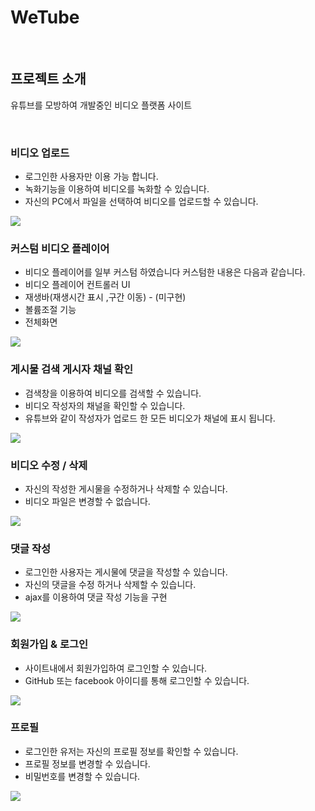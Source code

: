 # WeTube

<br>

## 프로젝트 소개

유튜브를 모방하여 개발중인 비디오 플랫폼 사이트

<br>

### 비디오 업로드 
+ 로그인한 사용자만 이용 가능 합니다.
+ 녹화기능을 이용하여 비디오를 녹화할 수 있습니다.
+ 자신의 PC에서 파일을 선택하여 비디오를 업로드할 수 있습니다.
<img src="https://github.com/dlrltjq1004/resume/blob/master/wetubeImage/videoUpload.gif">

<br>

### 커스텀 비디오 플레이어
+ 비디오 플레이어를 일부 커스텀 하였습니다 커스텀한 내용은 다음과 같습니다.
+ 비디오 플레이어 컨트롤러 UI
+ 재생바(재생시간 표시 ,구간 이동) - (미구현)
+ 볼륨조절 기능
+ 전체화면
<img src="https://github.com/dlrltjq1004/resume/blob/master/wetubeImage/ezgif.com-gif-maker.gif">

<br>

### 게시물 검색 게시자 채널 확인
+ 검색창을 이용하여 비디오를 검색할 수 있습니다.
+ 비디오 작성자의 채널을 확인할 수 있습니다.
+ 유튜브와 같이 작성자가 업로드 한 모든 비디오가 채널에 표시 됩니다.
<img src="https://github.com/dlrltjq1004/resume/blob/master/wetubeImage/serch.gif">

<br>

### 비디오 수정 / 삭제
+ 자신의 작성한 게시물을 수정하거나 삭제할 수 있습니다.
+ 비디오 파일은 변경할 수 없습니다.
<img src="https://github.com/dlrltjq1004/resume/blob/master/wetubeImage/VideoEdit_Delete.gif">

<br>

### 댓글 작성
+ 로그인한 사용자는 게시물에 댓글을 작성할 수 있습니다.
+ 자신의 댓글을 수정 하거나 삭제할 수 있습니다.
+ ajax를 이용하여 댓글 작성 기능을 구현 
<img src="https://github.com/dlrltjq1004/resume/blob/master/wetubeImage/comment.gif">

<br>

### 회원가입 & 로그인
+ 사이트내에서 회원가입하여 로그인할 수 있습니다.
+ GitHub 또는 facebook 아이디를 통해 로그인할 수 있습니다.
<img src="https://github.com/dlrltjq1004/resume/blob/master/wetubeImage/register_login.gif">

<br>

### 프로필
+ 로그인한 유저는 자신의 프로필 정보를 확인할 수 있습니다.
+ 프로필 정보를 변경할 수 있습니다.
+ 비밀번호를 변경할 수 있습니다.
<img src="https://github.com/dlrltjq1004/resume/blob/master/wetubeImage/profile.gif">

<br>


